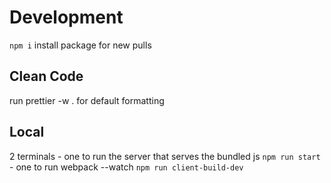 # Development

`npm i` install package for new pulls

## Clean Code

run prettier -w . for default formatting

## Local

2 terminals - one to run the server that serves the bundled js `npm run start` - one to run webpack --watch `npm run client-build-dev`
